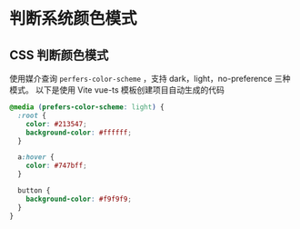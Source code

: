 # 判断系统颜色模式

## CSS 判断颜色模式

使用媒介查询 `perfers-color-scheme` ，支持 dark，light，no-preference 三种模式。
以下是使用 Vite vue-ts 模板创建项目自动生成的代码

```css
@media (prefers-color-scheme: light) {
  :root {
    color: #213547;
    background-color: #ffffff;
  }

  a:hover {
    color: #747bff;
  }

  button {
    background-color: #f9f9f9;
  }
}
```

<style scoped>

</style>
